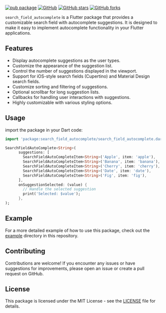 [![pub package](https://img.shields.io/pub/v/search_field_autocomplete.svg)](https://pub.dartlang.org/packages/search_field_autocomplete)
[![GitHub](https://img.shields.io/github/license/Abbas1Hussein/search_field_autocomplete)](https://github.com/Abbas1Hussein/search_field_autocomplete/blob/main/LICENSE)
[![GitHub stars](https://img.shields.io/github/stars/Abbas1Hussein/search_field_autocomplete)](https://github.com/Abbas1Hussein/search_field_autocomplete/stargazers)
[![GitHub forks](https://img.shields.io/github/forks/Abbas1Hussein/search_field_autocomplete)](https://github.com/Abbas1Hussein/search_field_autocomplete/network)


`search_field_autocomplete` is a Flutter package that provides a customizable search field with autocomplete suggestions. It is designed to make it easy to implement autocomplete functionality in your Flutter applications.

## Features

- Display autocomplete suggestions as the user types.
- Customize the appearance of the suggestion list.
- Control the number of suggestions displayed in the viewport.
- Support for iOS-style search fields (Cupertino) and Material Design search fields.
- Customize sorting and filtering of suggestions.
- Optional scrollbar for long suggestion lists.
- Callbacks for handling user interactions with suggestions.
- Highly customizable with various styling options.

## Usage
import the package in your Dart code:

```dart
import 'package:search_field_autocomplete/search_field_autocomplete.dart';
```

```dart
SearchFieldAutoComplete<String>(
      suggestions: [
        SearchFieldAutoCompleteItem<String>('Apple', item: 'apple'),
        SearchFieldAutoCompleteItem<String>('Banana', item: 'banana'),
        SearchFieldAutoCompleteItem<String>('Cherry', item: 'cherry'),
        SearchFieldAutoCompleteItem<String>('Date', item: 'date'),
        SearchFieldAutoCompleteItem<String>('Fig', item: 'fig'),
      ],
      onSuggestionSelected: (value) {
        // Handle the selected suggestion
        print('Selected: $value');
      },
);
```

## Example
For a more detailed example of how to use this package, check out the [example](examples) directory in this repository.

## Contributing
Contributions are welcome! If you encounter any issues or have suggestions for improvements, please open an issue or create a pull request on GitHub.

## License
This package is licensed under the MIT License - see the [LICENSE](LICENSE) file for details.

```
